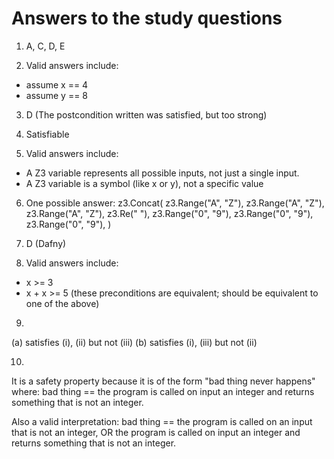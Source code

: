 # Answers to the study questions

1. A, C, D, E

2. Valid answers include:
- assume x == 4
- assume y == 8

3. D (The postcondition written was satisfied, but too strong)

4. Satisfiable

5. Valid answers include:
- A Z3 variable represents all possible inputs, not just a single input.
- A Z3 variable is a symbol (like x or y), not a specific value

6. One possible answer:
z3.Concat(
    z3.Range("A", "Z"),
    z3.Range("A", "Z"),
    z3.Range("A", "Z"),
    z3.Re(" "),
    z3.Range("0", "9"),
    z3.Range("0", "9"),
    z3.Range("0", "9"),
)

7. D (Dafny)

8. Valid answers include:
- x >= 3
- x + x >= 5
(these preconditions are equivalent; should be equivalent to one of the above)

9.
(a) satisfies (i), (ii) but not (iii)
(b) satisfies (i), (iii) but not (ii)

10.
It is a safety property because it is of the form "bad thing never happens"
where:
bad thing == the program is called on input an integer and returns something
that is not an integer.

Also a valid interpretation:
bad thing == the program is called on an input that is not an integer,
OR the program is called on input an integer and returns something that is not
an integer.
